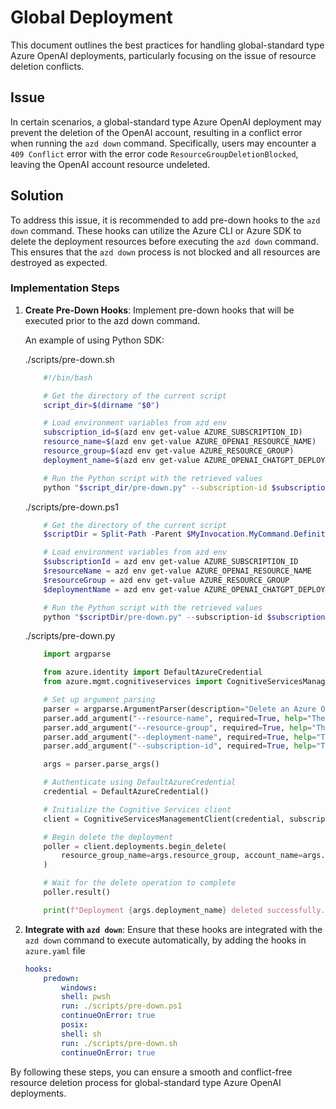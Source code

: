 # Global Deployment

This document outlines the best practices for handling global-standard type Azure OpenAI deployments, particularly focusing on the issue of resource deletion conflicts.

## Issue

In certain scenarios, a global-standard type Azure OpenAI deployment may prevent the deletion of the OpenAI account, resulting in a conflict error when running the `azd down` command. Specifically, users may encounter a `409 Conflict` error with the error code `ResourceGroupDeletionBlocked`, leaving the OpenAI account resource undeleted.

## Solution

To address this issue, it is recommended to add pre-down hooks to the `azd down` command. These hooks can utilize the Azure CLI or Azure SDK to delete the deployment resources before executing the `azd down` command. This ensures that the `azd down` process is not blocked and all resources are destroyed as expected.

### Implementation Steps

1. **Create Pre-Down Hooks**: Implement pre-down hooks that will be executed prior to the azd down command.

    An example of using Python SDK:

    ./scripts/pre-down.sh
    ```sh
        #!/bin/bash

        # Get the directory of the current script
        script_dir=$(dirname "$0")

        # Load environment variables from azd env
        subscription_id=$(azd env get-value AZURE_SUBSCRIPTION_ID)
        resource_name=$(azd env get-value AZURE_OPENAI_RESOURCE_NAME)
        resource_group=$(azd env get-value AZURE_RESOURCE_GROUP)
        deployment_name=$(azd env get-value AZURE_OPENAI_CHATGPT_DEPLOYMENT)

        # Run the Python script with the retrieved values
        python "$script_dir/pre-down.py" --subscription-id $subscription_id --resource-name $resource_name --resource-group $resource_group --deployment-name $deployment_name
    ```

    ./scripts/pre-down.ps1
    ```powershell
        # Get the directory of the current script
        $scriptDir = Split-Path -Parent $MyInvocation.MyCommand.Definition

        # Load environment variables from azd env
        $subscriptionId = azd env get-value AZURE_SUBSCRIPTION_ID
        $resourceName = azd env get-value AZURE_OPENAI_RESOURCE_NAME
        $resourceGroup = azd env get-value AZURE_RESOURCE_GROUP
        $deploymentName = azd env get-value AZURE_OPENAI_CHATGPT_DEPLOYMENT

        # Run the Python script with the retrieved values
        python "$scriptDir/pre-down.py" --subscription-id $subscriptionId --resource-name $resourceName --resource-group $resourceGroup --deployment-name $deploymentName
    ```

    ./scripts/pre-down.py
    ```python
        import argparse

        from azure.identity import DefaultAzureCredential
        from azure.mgmt.cognitiveservices import CognitiveServicesManagementClient

        # Set up argument parsing
        parser = argparse.ArgumentParser(description="Delete an Azure OpenAI deployment.")
        parser.add_argument("--resource-name", required=True, help="The name of the Azure OpenAI resource.")
        parser.add_argument("--resource-group", required=True, help="The name of the Azure resource group.")
        parser.add_argument("--deployment-name", required=True, help="The name of the deployment to delete.")
        parser.add_argument("--subscription-id", required=True, help="The Azure subscription ID.")

        args = parser.parse_args()

        # Authenticate using DefaultAzureCredential
        credential = DefaultAzureCredential()

        # Initialize the Cognitive Services client
        client = CognitiveServicesManagementClient(credential, subscription_id=args.subscription_id)

        # Begin delete the deployment
        poller = client.deployments.begin_delete(
            resource_group_name=args.resource_group, account_name=args.resource_name, deployment_name=args.deployment_name
        )

        # Wait for the delete operation to complete
        poller.result()

        print(f"Deployment {args.deployment_name} deleted successfully.")
    ```

2. **Integrate with `azd down`**: Ensure that these hooks are integrated with the `azd down` command to execute automatically, by adding the hooks in `azure.yaml` file

    ```yaml
    hooks:
        predown:
            windows:
            shell: pwsh
            run: ./scripts/pre-down.ps1
            continueOnError: true
            posix:
            shell: sh
            run: ./scripts/pre-down.sh
            continueOnError: true
    ```

By following these steps, you can ensure a smooth and conflict-free resource deletion process for global-standard type Azure OpenAI deployments.
